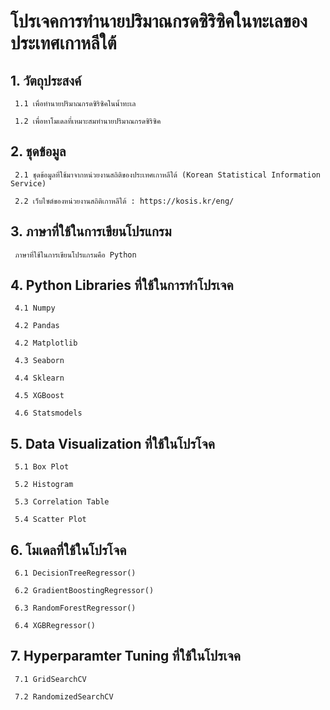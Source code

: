 # โปรเจคการทำนายปริมาณกรดซิริซิคในทะเลของประเทศเกาหลีใต้

## 1. วัตถุประสงค์ 

     1.1 เพื่อทำนายปริมาณกรดซิริซิคในน้ำทะเล
 
     1.2 เพื่อหาโมเดลที่เหมาะสมทำนายปริมาณกรดซิริซิค

## 2. ชุดข้อมูล

     2.1 ชุดข้อมูลที่ใช้มาจากหน่วยงานสถิติของประเทศเกาหลีใต้ (Korean Statistical Information Service) 
 
     2.2 เว็บไซต์ของหน่วยงานสถิติเกาหลีใต้ : https://kosis.kr/eng/

## 3. ภาษาที่ใช้ในการเขียนโปรแกรม

     ภาษาที่ใช้ในการเขียนโปรแกรมคือ Python

## 4. Python Libraries ที่ใช้ในการทำโปรเจค

     4.1 Numpy

     4.2 Pandas
 
     4.2 Matplotlib
 
     4.3 Seaborn
 
     4.4 Sklearn

     4.5 XGBoost

     4.6 Statsmodels

## 5. Data Visualization ที่ใช้ในโปรโจค

     5.1 Box Plot

     5.2 Histogram

     5.3 Correlation Table

     5.4 Scatter Plot

## 6. โมเดลที่ใช้ในโปรโจค

     6.1 DecisionTreeRegressor()

     6.2 GradientBoostingRegressor()

     6.3 RandomForestRegressor()

     6.4 XGBRegressor()

## 7. Hyperparamter Tuning ที่ใช้ในโปรเจค

     7.1 GridSearchCV

     7.2 RandomizedSearchCV


